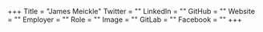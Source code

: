 +++
Title = "James Meickle"
Twitter = ""
LinkedIn = ""
GitHub = ""
Website = ""
Employer = ""
Role = ""
Image = ""
GitLab = ""
Facebook = ""
+++
